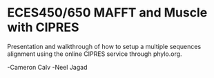 # ECES450/650 MAFFT and Muscle with CIPRES
Presentation and walkthrough of how to setup a multiple sequences alignment using the online CIPRES service through phylo.org.

-Cameron Calv
-Neel Jagad
